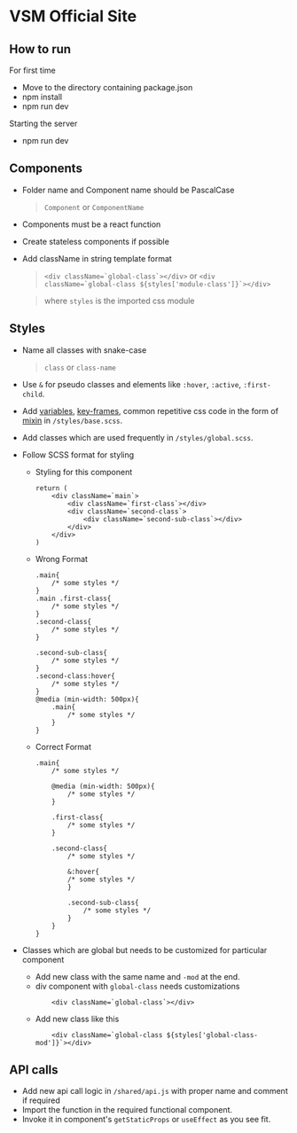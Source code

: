 # VSM Official Site

## How to run

For first time

- Move to the directory containing package.json
- npm install
- npm run dev

Starting the server

- npm run dev

## Components

- Folder name and Component name should be PascalCase
  > `Component` or `ComponentName`
- Components must be a react function
- Create stateless components if possible
- Add className in string template format

  > `` <div className=`global-class`></div> `` or `` <div className=`global-class ${styles['module-class']}`></div> ``

  > where `styles` is the imported css module

## Styles

- Name all classes with snake-case
  > `class` or `class-name`
- Use `&` for pseudo classes and elements like `:hover`, `:active`, `:first-child`.
- Add [variables](https://sass-lang.com/documentation/variables), [key-frames](https://developer.mozilla.org/en-US/docs/Web/CSS/@keyframes#:~:text=The%20%40keyframes%20CSS%20at%2Drule,the%20animation%20sequence%20than%20transitions.), common repetitive css code in the form of [mixin](https://css-tricks.com/custom-user-mixins/) in `/styles/base.scss`.
- Add classes which are used frequently in `/styles/global.scss`.
- Follow SCSS format for styling

  - Styling for this component
    ```
    return (
        <div className=`main`>
            <div className=`first-class`></div>
            <div className=`second-class`>
                <div className=`second-sub-class`></div>
            </div>
        </div>
    )
    ```
  - Wrong Format

    ```
    .main{
        /* some styles */
    }
    .main .first-class{
        /* some styles */
    }
    .second-class{
        /* some styles */
    }

    .second-sub-class{
        /* some styles */
    }
    .second-class:hover{
        /* some styles */
    }
    @media (min-width: 500px){
        .main{
            /* some styles */
        }
    }
    ```

  - Correct Format

    ```
    .main{
        /* some styles */

        @media (min-width: 500px){
            /* some styles */
        }

        .first-class{
            /* some styles */
        }

        .second-class{
            /* some styles */

            &:hover{
            /* some styles */
            }

            .second-sub-class{
                /* some styles */
            }
        }
    }

    ```

- Classes which are global but needs to be customized for particular component
  - Add new class with the same name and `-mod` at the end.
  - div component with `global-class` needs customizations
    ```
        <div className=`global-class`></div>
    ```
  - Add new class like this
    ```
        <div className=`global-class ${styles['global-class-mod']}`></div>
    ```

## API calls

- Add new api call logic in `/shared/api.js` with proper name and comment if required
- Import the function in the required functional component.
- Invoke it in component's `getStaticProps` or `useEffect` as you see fit.
